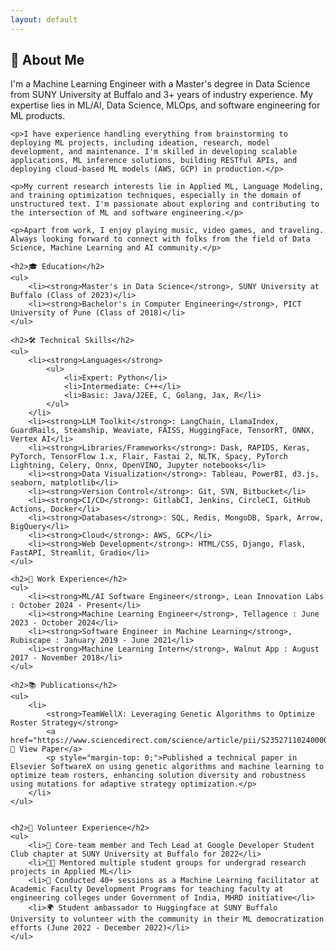 ```yaml
---
layout: default
---
```


<!-- <div class="sidebar">
    <img src="portrait.jpg" alt="Sumedh Khodke" style="width: 100%; height: auto; border-radius: 10px;"/>
    <ul>
        <li><a href="https://sumedhkhodke.github.io/">About Me</a></li>
        <li><a href="https://sumedhkhodke.github.io/projects">Projects</a></li>
        <li><a href="https://sumedhkhodke.github.io/contact">Contact</a></li>
    </ul>
</div> -->

<div class="main-content">
    <h2>👤 About Me</h2>
    <p>I'm a Machine Learning Engineer with a Master's degree in Data Science from SUNY University at Buffalo and 3+ years of industry experience. My expertise lies in ML/AI, Data Science, MLOps, and software engineering for ML products.</p>

    <p>I have experience handling everything from brainstorming to deploying ML projects, including ideation, research, model development, and maintenance. I'm skilled in developing scalable applications, ML inference solutions, building RESTful APIs, and deploying cloud-based ML models (AWS, GCP) in production.</p>

    <p>My current research interests lie in Applied ML, Language Modeling, and training optimization techniques, especially in the domain of unstructured text. I'm passionate about exploring and contributing to the intersection of ML and software engineering.</p>

    <p>Apart from work, I enjoy playing music, video games, and traveling. Always looking forward to connect with folks from the field of Data Science, Machine Learning and AI community.</p>

    <h2>🎓 Education</h2>
    <ul>
        <li><strong>Master's in Data Science</strong>, SUNY University at Buffalo (Class of 2023)</li>
        <li><strong>Bachelor's in Computer Engineering</strong>, PICT University of Pune (Class of 2018)</li>
    </ul>

    <h2>🛠️ Technical Skills</h2>
    <ul>
        <li><strong>Languages</strong>
            <ul>
                <li>Expert: Python</li>
                <li>Intermediate: C++</li>
                <li>Basic: Java/J2EE, C, Golang, Jax, R</li>
            </ul>
        </li>
        <li><strong>LLM Toolkit</strong>: LangChain, LlamaIndex, GuardRails, Steamship, Weaviate, FAISS, HuggingFace, TensorRT, ONNX, Vertex AI</li>
        <li><strong>Libraries/Frameworks</strong>: Dask, RAPIDS, Keras, PyTorch, TensorFlow 1.x, Flair, Fastai 2, NLTK, Spacy, PyTorch Lightning, Celery, Onnx, OpenVINO, Jupyter notebooks</li>
        <li><strong>Data Visualization</strong>: Tableau, PowerBI, d3.js, seaborn, matplotlib</li>
        <li><strong>Version Control</strong>: Git, SVN, Bitbucket</li>
        <li><strong>CI/CD</strong>: GitlabCI, Jenkins, CircleCI, GitHub Actions, Docker</li>
        <li><strong>Databases</strong>: SQL, Redis, MongoDB, Spark, Arrow, BigQuery</li>
        <li><strong>Cloud</strong>: AWS, GCP</li>
        <li><strong>Web Development</strong>: HTML/CSS, Django, Flask, FastAPI, Streamlit, Gradio</li>
    </ul>

    <h2>💼 Work Experience</h2>
    <ul>
        <li><strong>ML/AI Software Engineer</strong>, Lean Innovation Labs : October 2024 - Present</li>
        <li><strong>Machine Learning Engineer</strong>, Tellagence : June 2023 - October 2024</li>
        <li><strong>Software Engineer in Machine Learning</strong>, Rubiscape : January 2019 - June 2021</li>
        <li><strong>Machine Learning Intern</strong>, Walnut App : August 2017 - November 2018</li>
    </ul>

    <h2>📚 Publications</h2>
    <ul>
        <li>
            <strong>TeamWellX: Leveraging Genetic Algorithms to Optimize Roster Strategy</strong> 
            <a href="https://www.sciencedirect.com/science/article/pii/S2352711024000062">📄 View Paper</a>
            <p style="margin-top: 0;">Published a technical paper in Elsevier SoftwareX on using genetic algorithms and machine learning to optimize team rosters, enhancing solution diversity and robustness using mutations for adaptive strategy optimization.</p>
        </li>
    </ul>


    <h2>🤝 Volunteer Experience</h2>
    <ul>
        <li>🤖 Core-team member and Tech Lead at Google Developer Student Club chapter at SUNY University at Buffalo for 2022</li>
        <li>🧑‍🏫 Mentored multiple student groups for undergrad research projects in Applied ML</li>
        <li>🎤 Conducted 40+ sessions as a Machine Learning facilitator at Academic Faculty Development Programs for teaching faculty at engineering colleges under Government of India, MHRD initiative</li>
        <li>🌍 Student ambassador to Huggingface at SUNY Buffalo University to volunteer with the community in their ML democratization efforts (June 2022 - December 2022)</li>
    </ul>
</div>
